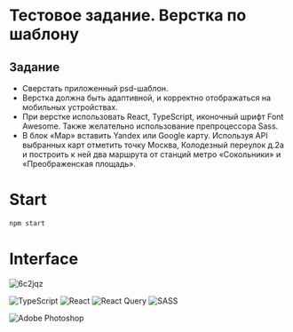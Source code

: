 # Тестовое задание. Верстка по шаблону

## Задание
- Сверстать приложенный psd-шаблон.
- Верстка должна быть адаптивной, и корректно отображаться на мобильных устройствах.
- При верстке использовать React, TypeScript, иконочный шрифт Font Awesome. Также желательно использование препроцессора Sass.
- В блок «Map» вставить Yandex или Google карту. Используя API выбранных карт отметить точку Москва, Колодезный переулок д.2а и построить к ней два маршрута от станций метро «Сокольники» и «Преображенская площадь».

# Start

```javascript
npm start
```

# Interface

![6c2jqz](https://user-images.githubusercontent.com/67066960/162614583-f3e6533a-6bf8-460e-b79e-eb8052dbf287.gif)

![TypeScript](https://img.shields.io/badge/typescript-%23007ACC.svg?style=for-the-badge&logo=typescript&logoColor=white)
![React](https://img.shields.io/badge/react-%2320232a.svg?style=for-the-badge&logo=react&logoColor=%2361DAFB)
![React Query](https://img.shields.io/badge/-React%20Query-FF4154?style=for-the-badge&logo=react%20query&logoColor=white)
![SASS](https://img.shields.io/badge/SASS-hotpink.svg?style=for-the-badge&logo=SASS&logoColor=white)

![Adobe Photoshop](https://img.shields.io/badge/adobe%20photoshop-%2331A8FF.svg?style=for-the-badge&logo=adobe%20photoshop&logoColor=white)

